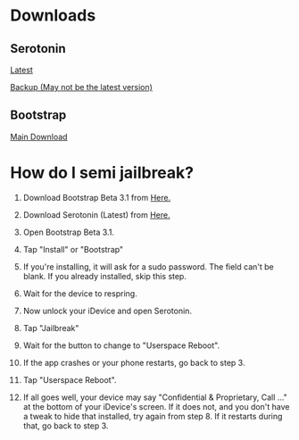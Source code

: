 # Downloads
## Serotonin
[Latest](https://github.com/mineek/Serotonin)

[Backup (May not be the latest version)](https://github.com/SpinnySpiwal/SpiwalsIPASetup/raw/main/MyApps/Serotonin.tipa)

## Bootstrap
[Main Download](https://github.com/SpinnySpiwal/SpiwalsIPASetup/raw/main/MyApps/Bootstrap.tipa)

# How do I semi jailbreak?
1. Download Bootstrap Beta 3.1 from [Here.](#bootstrap)

2. Download Serotonin (Latest) from [Here.](#serotonin)

4. Open Bootstrap Beta 3.1.

5. Tap "Install" or "Bootstrap"

6. If you're installing, it will ask for a sudo password. The field can't be blank. If you already installed, skip this step.

7. Wait for the device to respring.

8. Now unlock your iDevice and open Serotonin.

9. Tap "Jailbreak"

10. Wait for the button to change to "Userspace Reboot".


11. If the app crashes or your phone restarts, go back to step 3.

12. Tap "Userspace Reboot".

13. If all goes well, your device may say "Confidential & Proprietary, Call ..." at the bottom of your iDevice's screen. If it does not, and you don't have a tweak to hide that installed, try again from step 8. If it restarts during that, go back to step 3.
